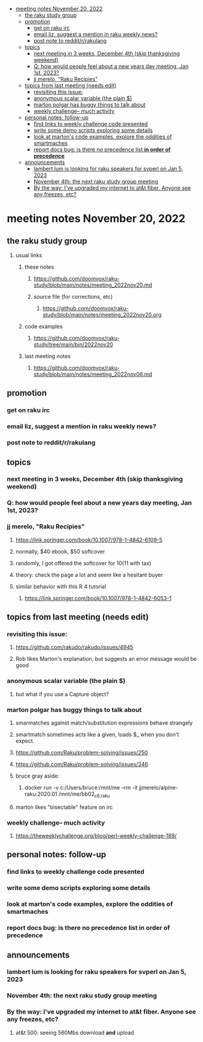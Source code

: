 - [meeting notes November 20, 2022](#orgfe55d6e)
  - [the raku study group](#orgd6713b3)
  - [promotion](#orgf493d9e)
    - [get on raku irc](#orgdfb1214)
    - [email liz, suggest a mention in raku weekly news?](#orgf0b0c68)
    - [post note to reddit/r/rakulang](#orgae9773e)
  - [topics](#org71c0d2b)
    - [next meeting in 3 weeks, December 4th (skip thanksgiving weekend)](#org50fe421)
    - [Q: how would people feel about a new years day meeting, Jan 1st, 2023?](#orgb1b712d)
    - [jj merelo, "Raku Recipies"](#org1f5f71a)
  - [topics from last meeting (needs edit)](#orge1197d4)
    - [revisiting this issue:](#org5dd7069)
    - [anonymous scalar variable (the plain $)](#org1db661a)
    - [marton polgar has buggy things to talk about](#orgdc0be40)
    - [weekly challenge&#x2013; much activity](#org9fc4a8a)
  - [personal notes: follow-up](#orgdac67b3)
    - [find links to weekly challenge code presented](#org22bd886)
    - [write some demo scripts exploring some details](#orgfc9d776)
    - [look at marton's code examples, explore the oddities of smartmaches](#org68fc1e2)
    - [report docs bug: is there no precedence list **in order of precedence**](#org267b6b9)
  - [announcements](#orgcfb21d1)
    - [lambert lum is looking for raku speakers for svperl on Jan 5, 2023](#org5fee440)
    - [November 4th: the next raku study group meeting](#org7d7b869)
    - [By the way: I've upgraded my internet to at&t fiber.  Anyone see any freezes, etc?](#org7bd7edc)


<a id="orgfe55d6e"></a>

# meeting notes November 20, 2022


<a id="orgd6713b3"></a>

## the raku study group

1.  usual links

    1.  these notes
    
        1.  <https://github.com/doomvox/raku-study/blob/main/notes/meeting_2022nov20.md>
        
        2.  source file (for corrections, etc)
        
            1.  <https://github.com/doomvox/raku-study/blob/main/notes/meeting_2022nov20.org>
    
    2.  code examples
    
        1.  <https://github.com/doomvox/raku-study/tree/main/bin/2022nov20>
    
    3.  last meeting notes
    
        1.  <https://github.com/doomvox/raku-study/blob/main/notes/meeting_2022nov06.md>


<a id="orgf493d9e"></a>

## promotion


<a id="orgdfb1214"></a>

### get on raku irc


<a id="orgf0b0c68"></a>

### email liz, suggest a mention in raku weekly news?


<a id="orgae9773e"></a>

### post note to reddit/r/rakulang


<a id="org71c0d2b"></a>

## topics


<a id="org50fe421"></a>

### next meeting in 3 weeks, December 4th (skip thanksgiving weekend)


<a id="orgb1b712d"></a>

### Q: how would people feel about a new years day meeting, Jan 1st, 2023?


<a id="org1f5f71a"></a>

### jj merelo, "Raku Recipies"

1.  <https://link.springer.com/book/10.1007/978-1-4842-6109-5>

2.  normally, $40 ebook, $50 softcover

3.  randomly, I got offered the softcover for $10 ($11 with tax)

4.  theory: check the page a lot and seem like a hesitant buyer

5.  similar behavior with this R 4 tutorial

    1.  <https://link.springer.com/book/10.1007/978-1-4842-6053-1>


<a id="orge1197d4"></a>

## topics from last meeting (needs edit)


<a id="org5dd7069"></a>

### revisiting this issue:

1.  <https://github.com/rakudo/rakudo/issues/4945>

2.  Rob likes Marton's explanation, but suggests an error message would be good


<a id="org1db661a"></a>

### anonymous scalar variable (the plain $)

1.  but what if you use a Capture object?


<a id="orgdc0be40"></a>

### marton polgar has buggy things to talk about

1.  smarmatches against match/substitution expressions behave strangely

2.  smartmatch sometimes acts like a given, loads $\_ when you don't expect.

3.  <https://github.com/Raku/problem-solving/issues/250>

4.  <https://github.com/Raku/problem-solving/issues/346>

5.  bruce gray aside:

    1.  docker run -v c:/Users/bruce:/mnt/me &#x2013;rm -it jjmerelo/alpine-raku:2020.01    /mnt/me/bb02<sub>c6.raku</sub>

6.  marton likes "bisectable" feature on irc


<a id="org9fc4a8a"></a>

### weekly challenge&#x2013; much activity

1.  <https://theweeklychallenge.org/blog/perl-weekly-challenge-189/>


<a id="orgdac67b3"></a>

## personal notes: follow-up


<a id="org22bd886"></a>

### find links to weekly challenge code presented


<a id="orgfc9d776"></a>

### write some demo scripts exploring some details


<a id="org68fc1e2"></a>

### look at marton's code examples, explore the oddities of smartmaches


<a id="org267b6b9"></a>

### report docs bug: is there no precedence list **in order of precedence**


<a id="orgcfb21d1"></a>

## announcements


<a id="org5fee440"></a>

### lambert lum is looking for raku speakers for svperl on Jan 5, 2023


<a id="org7d7b869"></a>

### November 4th: the next raku study group meeting


<a id="org7bd7edc"></a>

### By the way: I've upgraded my internet to at&t fiber.  Anyone see any freezes, etc?

1.  at&t 500: seeing 560Mbs download **and** upload
